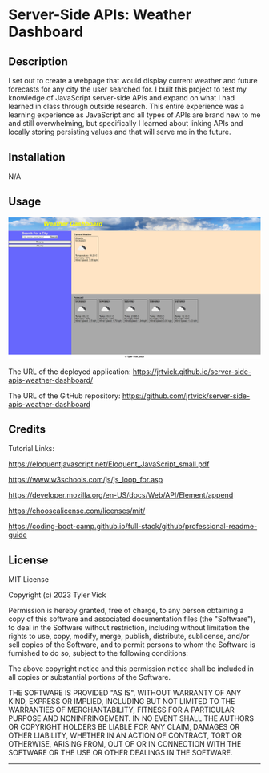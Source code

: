 # Server-Side APIs: Weather Dashboard

## Description

I set out to create a webpage that would display current weather and future forecasts for any city the user searched for. I built this project to test my knowledge of JavaScript server-side APIs and expand on what I had learned in class through outside research. This entire experience was a learning experience as JavaScript and all types of APIs are brand new to me and still overwhelming, but specifically I learned about linking APIs and locally storing persisting values and that will serve me in the future.

## Installation

N/A

## Usage

![Screenshot of Tyler's weather dashboard displaying the current weather and 5 day forecast for Atlanta.](./assets/images/weather-deashboard-screenshot.png)


The URL of the deployed application: https://jrtvick.github.io/server-side-apis-weather-dashboard/


The URL of the GitHub repository: https://github.com/jrtvick/server-side-apis-weather-dashboard

## Credits

Tutorial Links:

https://eloquentjavascript.net/Eloquent_JavaScript_small.pdf

https://www.w3schools.com/js/js_loop_for.asp

https://developer.mozilla.org/en-US/docs/Web/API/Element/append

https://choosealicense.com/licenses/mit/

https://coding-boot-camp.github.io/full-stack/github/professional-readme-guide

## License

MIT License

Copyright (c) 2023 Tyler Vick

Permission is hereby granted, free of charge, to any person obtaining a copy
of this software and associated documentation files (the "Software"), to deal
in the Software without restriction, including without limitation the rights
to use, copy, modify, merge, publish, distribute, sublicense, and/or sell
copies of the Software, and to permit persons to whom the Software is
furnished to do so, subject to the following conditions:

The above copyright notice and this permission notice shall be included in all
copies or substantial portions of the Software.

THE SOFTWARE IS PROVIDED "AS IS", WITHOUT WARRANTY OF ANY KIND, EXPRESS OR
IMPLIED, INCLUDING BUT NOT LIMITED TO THE WARRANTIES OF MERCHANTABILITY,
FITNESS FOR A PARTICULAR PURPOSE AND NONINFRINGEMENT. IN NO EVENT SHALL THE
AUTHORS OR COPYRIGHT HOLDERS BE LIABLE FOR ANY CLAIM, DAMAGES OR OTHER
LIABILITY, WHETHER IN AN ACTION OF CONTRACT, TORT OR OTHERWISE, ARISING FROM,
OUT OF OR IN CONNECTION WITH THE SOFTWARE OR THE USE OR OTHER DEALINGS IN THE
SOFTWARE.

---
